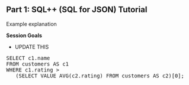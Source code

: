 ## <b>Part 1: SQL++ (SQL for JSON) Tutorial </b>

Example explanation

<b>Session Goals</b>

* UPDATE THIS

<pre id="example">
SELECT c1.name
FROM customers AS c1
WHERE c1.rating >
   (SELECT VALUE AVG(c2.rating) FROM customers AS c2)[0];
</pre>
